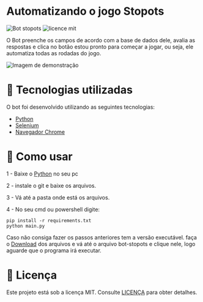 # Automatizando o jogo Stopots

![Bot stopots](https://img.shields.io/badge/stopots-bot-blue)
![licence mit](https://img.shields.io/badge/license-MIT-yellowgreen)

<p>O Bot preenche os campos de acordo com a base de dados dele, avalia as respostas e clica no botão estou pronto para começar a jogar, ou seja, ele automatiza todas as rodadas do jogo.</p>

<img src="https://user-images.githubusercontent.com/48372094/93411114-c6968400-f870-11ea-9af2-f8a08221b434.jpg" alt="Imagem de demonstração">

# 🚀 Tecnologias utilizadas

O bot foi desenvolvido utilizando as seguintes tecnologias:

- [Python](https://www.python.org/)
- [Selenium](https://selenium-python.readthedocs.io/)
- [Navegador Chrome](https://www.google.pt/intl/pt-PT/chrome/)

# 🧩 Como usar

<p>1 - Baixe o <a href="https://www.python.org/downloads/">Python</a> no seu pc</p>
<p>2 - instale o git e baixe os arquivos.</p>
<p>3 - Vá até a pasta onde está os arquivos.</p>
<p>4 - No seu cmd ou powershell digite:</p>
<pre><code>pip install -r requirements.txt
python main.py
</code></pre>
<p>Caso não consiga fazer os passos anteriores tem a versão executável. faça o <a href="https://github.com/leosantosx/bot-stopots/archive/master.zip">Download</a> dos arquivos e vá até o arquivo bot-stopots e clique nele, logo aguarde que o programa irá executar.</p>

# 📝 Licença

Este projeto está sob a licença MIT. Consulte [LICENÇA](https://github.com/leosantosx/bot-stopots/blob/master/LICENSE) para obter detalhes.

